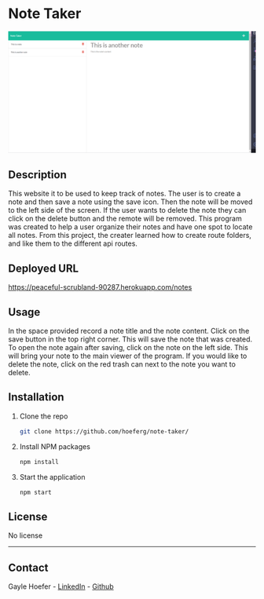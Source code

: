 # Note Taker

![screen shot](./assets/images/note-taker.png)

## Description

This website it to be used to keep track of notes. The user is to create a note and then save a note using the save icon. Then the note will be moved to the left side of the screen. If the user wants to delete the note they can click on the delete button and the remote will be removed. This program was created to help a user organize their notes and have one spot to locate all notes. From this project, the creater learned how to create route folders, and like them to the different api routes.

## Deployed URL

https://peaceful-scrubland-90287.herokuapp.com/notes

## Usage

In the space provided record a note title and the note content. Click on the save button in the top right corner. This will save the note that was created. To open the note again after saving, click on the note on the left side. This will bring your note to the main viewer of the program. If you would like to delete the note, click on the red trash can next to the note you want to delete. 

## Installation

1. Clone the repo
   ```sh
   git clone https://github.com/hoeferg/note-taker/
   ```
2. Install NPM packages
   ```sh
   npm install
   ```
3. Start the application
   ```sh
   npm start


## License

No license

---

## Contact
Gayle Hoefer - [LinkedIn](https://www.linkedin.com/in/gayle-hoefer-61a2a3124/) - [Github](https://github.com/hoeferg)
